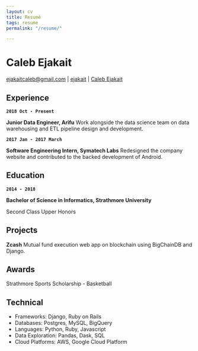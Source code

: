 ```yaml
---
layout: cv
title: Resumé
tags: resume
permalink: "/resume/"

---
```

# Caleb Ejakait

<div id="webaddress"> <a href="mailto:ejakaitcaleb@gmail.com">ejakaitcaleb@gmail.com</a> | <i class="fa fa-github"></i> <a href="http://github.com/ejakait">ejakait</a> | <i class="fa fa-linkedin"></i> <a href="https://www.linkedin.com/in/calebejakait/">Caleb Ejakait</a>

</div>

## Experience

**`2018 Oct - Present`**

**Junior Data Engineer, Arifu**  Work alongside the data science team on data warehousing and ETL pipeline design and development.

**`2017 Jan - 2017 March`**

**Software Engineering Intern, Symatech Labs** Redesigned the company website and contributed to the backed development of Android.

## Education

**`2014 - 2018`**

**Bachelor of Science in Informatics, Strathmore University**

Second Class Upper Honors

## Projects

**Zcash** Mutual fund execution web app on blockchain using BigChainDB and Django.

## Awards

Strathmore Sports Scholarship - Basketball

## Technical

* Frameworks: Django, Ruby on Rails
* Databases: Postgres, MySQL, BigQuery
* Languages: Python, Ruby, Javascript
* Data Exploration: Pandas, Dask, SQL
* Cloud Platforms: AWS, Google Cloud Platform